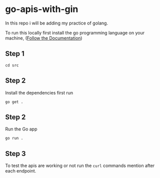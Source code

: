 # go-apis-with-gin
In this repo i will be adding my practice of golang.

To run this locally first install the go programming language on your machine, ([Follow the 
Documentation](https://go.dev/))

## Step 1

`cd src`

## Step 2
Install the dependencies first run

`go get .`

## Step 2
Run the Go app

`go run .`

## Step 3
To test the apis are working or not run the `curl` commands mention after each endpoint.